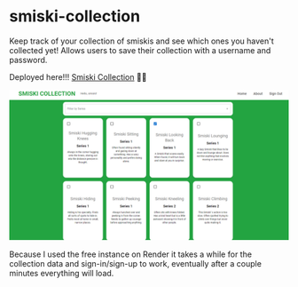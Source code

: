 # smiski-collection
Keep track of your collection of smiskis and see which ones you haven't collected yet!
Allows users to save their collection with a username and password. 

Deployed here!!! [Smiski Collection](https://smiski-collection.onrender.com/) 🎉✨

![Smiski Collection image](images/smiski_collection.png)

Because I used the free instance on Render it takes a while for the collection data and sign-in/sign-up to work, eventually after a couple minutes everything will load. 
